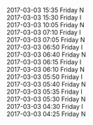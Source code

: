 2017-03-03 15:35 Friday  N  
2017-03-03 15:30 Friday  I  
2017-03-03 10:05 Friday  N  
2017-03-03 07:10 Friday  I  
2017-03-03 07:05 Friday  N  
2017-03-03 06:50 Friday  I  
2017-03-03 06:40 Friday  N  
2017-03-03 06:15 Friday  I  
2017-03-03 06:10 Friday  N  
2017-03-03 05:50 Friday  I  
2017-03-03 05:40 Friday  N  
2017-03-03 05:35 Friday  I  
2017-03-03 05:30 Friday  N  
2017-03-03 04:30 Friday  I  
2017-03-03 04:25 Friday  N  
